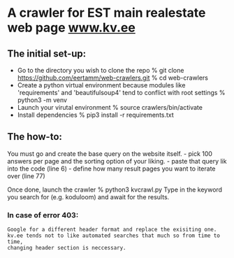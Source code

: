# A crawler for EST main realestate web page www.kv.ee

## The initial set-up:
- Go to the directory you wish to clone the repo
    % git clone https://github.com/eertamm/web-crawlers.git
    % cd web-crawlers
- Create a python virtual environment because modules like 'requirements' and 'beautifulsoup4' tend to conflict with root settings
    % python3 -m venv <your venv name here>
- Launch your virutal environment
    % source crawlers/bin/activate
- Install dependencies
    % pip3 install -r requirements.txt


## The how-to:
You must go and create the base query on the website itself.
    - pick 100 answers per page and the sorting option of your liking.
    - paste that query lik into the code (line 6)
    - define how many result pages you want to iterate over (line 77)

Once done, launch the crawler
    % python3 kvcrawl.py
Type in the keyword you search for (e.g. koduloom) and await for the results.

### In case of error 403:
    Google for a different header format and replace the exisiting one. 
    kv.ee tends not to like automated searches that much so from time to time, 
    changing header section is neccessary.